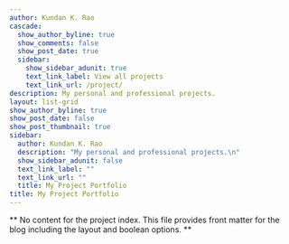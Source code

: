 ```yaml
---
author: Kundan K. Rao
cascade:
  show_author_byline: true
  show_comments: false
  show_post_date: true
  sidebar:
    show_sidebar_adunit: true
    text_link_label: View all projects
    text_link_url: /project/
description: My personal and professional projects.
layout: list-grid
show_author_byline: true
show_post_date: false
show_post_thumbnail: true
sidebar:
  author: Kundan K. Rao
  description: "My personal and professional projects.\n"
  show_sidebar_adunit: false
  text_link_label: ""
  text_link_url: ""
  title: My Project Portfolio
title: My Project Portfolio
---
```


** No content for the project index. This file provides front matter for the blog including the layout and boolean options. **
